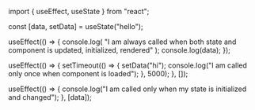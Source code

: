 import { useEffect, useState } from "react";

const [data, setData] = useState<any>("hello");

useEffect(() => {
console.log(
"I am always called when both state and component is updated, initialized, rendered"
);
console.log(data);
});

useEffect(() => {
setTimeout(() => {
setData("hi");
console.log("I am called only once when component is loaded");
}, 5000);
}, []);

useEffect(() => {
console.log("I am called only when my state is initialized and changed");
}, [data]);
